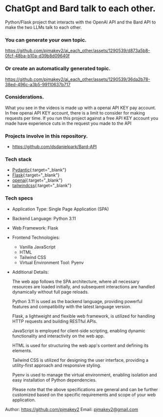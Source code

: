 # ChatGpt and Bard talk to each other.

Python/Flask project that interacts with the OpenAI API and the Bard API to make the two LLMs talk to each other.

### You can generate your own topic.

https://github.com/pjmakey2/ai_each_other/assets/1290539/d873a5b8-0fcf-48ba-b10a-d39b8d09640f

### Or create an automatically generated topic.

https://github.com/pjmakey2/ai_each_other/assets/1290539/36da2b78-38ed-496c-a3b5-99110637b717

### Considerations.

  What you see in the videos is made up with a openai API KEY pay account.
  In free openai API KEY account, there is a limit to consider for making requests per time.
  If you run this project against a free API KEY account you made have experience cuts 
  in the request you made to the API

### Projects involve in this repository.

 * https://github.com/dsdanielpark/Bard-API

### Tech stack

 * [Pydantic](https://github.com/dsdanielpark/Bard-API){:target="_blank"}
 * [Flask](https://flask.palletsprojects.com/en/2.3.x/){:target="_blank"}
 * [openai](https://pypi.org/project/openai/){:target="_blank"}
 * [tailwindcss](https://tailwindcss.com/){:target="_blank"}



### Tech specs

  * Application Type: Single Page Application (SPA)
  * Backend Language: Python 3.11
  * Web Framework: Flask
  * Frontend Technologies:
      * Vanilla JavaScript
      * HTML
      * Tailwind CSS
      * Virtual Environment Tool: Pyenv
  * Additional Details:

    The web app follows the SPA architecture, where all necessary resources are loaded initially, and subsequent interactions are handled dynamically without full page reloads.

    Python 3.11 is used as the backend language, providing powerful features and compatibility with the latest language version.

    Flask, a lightweight and flexible web framework, is utilized for handling HTTP requests and building RESTful APIs.

    JavaScript is employed for client-side scripting, enabling dynamic functionality and interactivity on the web app.

    HTML is used for structuring the web app's content and defining its elements.

    Tailwind CSS is utilized for designing the user interface, providing a utility-first approach and responsive styling.

    Pyenv is used to manage the virtual environment, enabling isolation and easy installation of Python dependencies.

    Please note that the above specifications are general and can be further customized based on the specific requirements and scope of your web application.

Author: https://github.com/pjmakey2
Email:  pjmakey2@gmail.com
